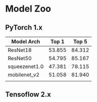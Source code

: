 # Model Zoo

## PyTorch 1.x

| Model Arch | Top 1  | Top 5  |
|----------------|--------|--------|
| ResNet18       | 53.855 | 84.312 |
| ResNet50       | 54.795 | 85.167 |
| squeezenet1.0  | 47.381 | 78.115 |
| mobilenet_v2   | 51.058 | 81.940 |
|   |  |  |

## Tensoflow 2.x

